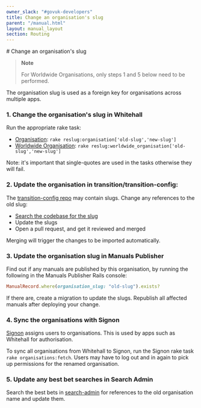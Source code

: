 ```yaml
---
owner_slack: "#govuk-developers"
title: Change an organisation's slug
parent: "/manual.html"
layout: manual_layout
section: Routing
---
```


# Change an organisation's slug

> **Note**
>
> For Worldwide Organisations, only steps 1 and 5 below need to be performed.

The organisation slug is used as a foreign key for organisations across
multiple apps.

### 1. Change the organisation's slug in Whitehall

Run the appropriate rake task:

- [Organisation][organisation-rake-task]: `rake reslug:organisation['old-slug','new-slug']`
- [Worldwide Organisation][worldwide-organisation-rake-task]: `rake reslug:worldwide_organisation['old-slug','new-slug']`

Note: it's important that single-quotes are used in the tasks otherwise they will fail.

### 2. Update the organisation in transition/transition-config:

The [transition-config repo](https://github.com/alphagov/transition-config) may
contain slugs. Change any references to the old slug:

- [Search the codebase for the slug](https://github.com/alphagov/transition-config/search?utf8=%E2%9C%93&q=old-slug)
- Update the slugs
- Open a pull request, and get it reviewed and merged

Merging will trigger the changes to be imported automatically.

### 3. Update the organisation slug in Manuals Publisher

Find out if any manuals are published by this organisation, by running the
following in the Manuals Publisher Rails console:

```ruby
ManualRecord.where(organisation_slug: "old-slug").exists?
```

If there are, create a migration to update the slugs. Republish all affected
manuals after deploying your change.

### 4. Sync the organisations with Signon

[Signon][signon] assigns users to organisations. This is used by apps such as
Whitehall for authorisation.

To sync all organisations from Whitehall to Signon, run the Signon rake task
`rake organisations:fetch`. Users may have to log out and in again to pick up
permissions for the renamed organisation.

[signon]: https://signon.publishing.service.gov.uk/

### 5. Update any best bet searches in Search Admin

Search the best bets in [search-admin][search-admin] for references to the old
organisation name and update them.

[organisation-rake-task]: https://github.com/alphagov/whitehall/blob/900ab57004bb350eea409d06176e424bc9df0180/lib/tasks/reslugging.rake#L132
[worldwide-organisation-rake-task]: https://github.com/alphagov/whitehall/blob/900ab57004bb350eea409d06176e424bc9df0180/lib/tasks/reslugging.rake#L146
[search-admin]: https://search-admin.publishing.service.gov.uk/
